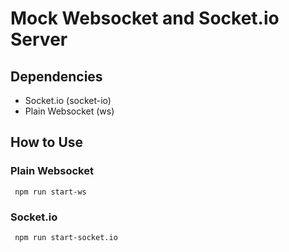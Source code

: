 # Mock Websocket and Socket.io Server

## Dependencies

 - Socket.io (socket-io)
 - Plain Websocket (ws)

## How to Use

### Plain Websocket

``` npm run start-ws```

### Socket.io

``` npm run start-socket.io```
